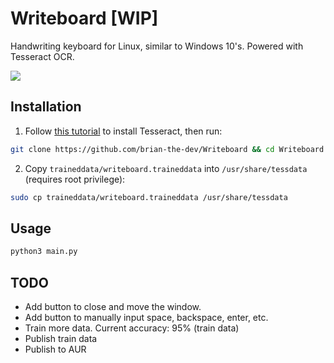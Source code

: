 # Writeboard [WIP]
Handwriting keyboard for Linux, similar to Windows 10's. Powered with Tesseract OCR.

![](https://i.ibb.co/QFd0FXZ/Writeboard.gif)

## Installation
1. Follow [this tutorial](https://tesseract-ocr.github.io/tessdoc/Installation.html) to install Tesseract, then run:
```bash
git clone https://github.com/brian-the-dev/Writeboard && cd Writeboard && pip install -r requirements.txt
```
2. Copy `traineddata/writeboard.traineddata` into `/usr/share/tessdata` (requires root privilege):
```bash
sudo cp traineddata/writeboard.traineddata /usr/share/tessdata
```

## Usage
```bash
python3 main.py
```

## TODO
- Add button to close and move the window.
- Add button to manually input space, backspace, enter, etc.
- Train more data. Current accuracy: 95% (train data)
- Publish train data
- Publish to AUR
